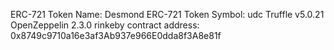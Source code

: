 ERC-721 Token Name: Desmond
ERC-721 Token Symbol: udc
Truffle v5.0.21
OpenZeppelin 2.3.0
rinkeby contract address: 0x8749c9710a16e3af3Ab937e966E0dda8f3A8e81f